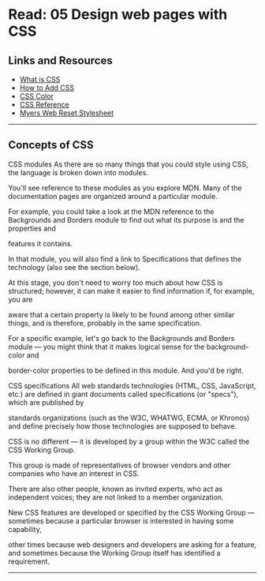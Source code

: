 # Read: 05 Design web pages with CSS

## Links and Resources

- [What is CSS](https://developer.mozilla.org/en-US/docs/Learn/CSS/First_steps/What_is_CSS)
- [How to Add CSS](https://www.w3schools.com/css/css_howto.asp)
- [CSS Color](https://www.w3schools.com/cssref/pr_text_color.php)
- [CSS Reference](https://developer.mozilla.org/en-US/docs/Web/CSS/Reference)
- [Myers Web Reset Stylesheet](https://meyerweb.com/eric/tools/css/reset/)

<hr>

## Concepts of CSS

CSS modules
As there are so many things that you could style using CSS, the language is broken down into modules.

You'll see reference to these modules as you explore MDN. Many of the documentation pages are organized around a particular module.

For example, you could take a look at the MDN reference to the Backgrounds and Borders module to find out what its purpose is and the properties and

features it contains.

In that module, you will also find a link to Specifications that defines the technology (also see the section below).

At this stage, you don't need to worry too much about how CSS is structured; however, it can make it easier to find information if, for example, you are

aware that a certain property is likely to be found among other similar things, and is therefore, probably in the same specification.

For a specific example, let's go back to the Backgrounds and Borders module — you might think that it makes logical sense for the background-color and

border-color properties to be defined in this module. And you'd be right.

CSS specifications
All web standards technologies (HTML, CSS, JavaScript, etc.) are defined in giant documents called specifications (or "specs"), which are published by

standards organizations (such as the W3C, WHATWG, ECMA, or Khronos) and define precisely how those technologies are supposed to behave.

CSS is no different — it is developed by a group within the W3C called the CSS Working Group.

This group is made of representatives of browser vendors and other companies who have an interest in CSS.

There are also other people, known as invited experts, who act as independent voices; they are not linked to a member organization.

New CSS features are developed or specified by the CSS Working Group — sometimes because a particular browser is interested in having some capability,

other times because web designers and developers are asking for a feature, and sometimes because the Working Group itself has identified a requirement.

<hr>
